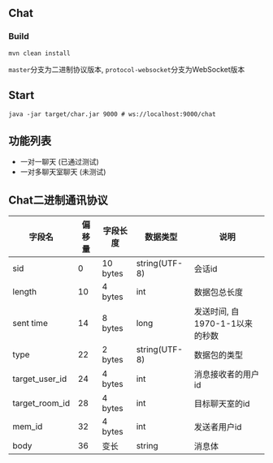 ## Chat

### Build
```
mvn clean install
```
`master`分支为二进制协议版本, `protocol-websocket`分支为WebSocket版本

## Start
```
java -jar target/char.jar 9000 # ws://localhost:9000/chat
```

## 功能列表
- 一对一聊天 (已通过测试)
- 一对多聊天室聊天 (未测试)

## Chat二进制通讯协议

| 字段名            | 偏移量  | 字段长度     | 数据类型   | 说明                   |
| -------------- | ---- | -------- | ------ | -------------------- |
| sid            | 0    | 10 bytes | string(UTF-8) | 会话id                 |
| length         | 10   | 4 bytes  | int    | 数据包总长度               |
| sent time      | 14   | 8 bytes  | long   | 发送时间, 自1970-1-1以来的秒数 |
| type           | 22   | 2 bytes  | string(UTF-8) | 数据包的类型               |
| target_user_id | 24   | 4 bytes  | int    | 消息接收者的用户id           |
| target_room_id | 28   | 4 bytes  | int    | 目标聊天室的id             |
| mem_id         | 32   | 4 bytes  | int    | 发送者用户id              |
| body           | 36   | 变长     | string | 消息体                  |


